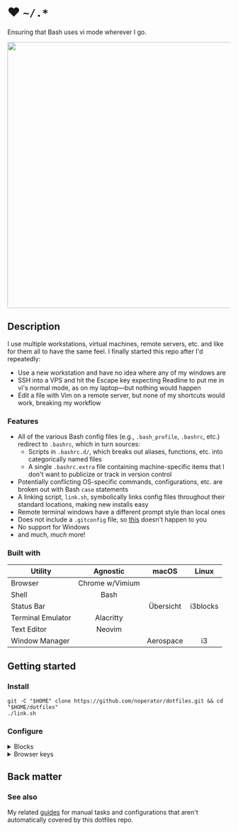 # ❤️ `~/.*`

Ensuring that Bash uses vi mode wherever I go.

<div align="center">
    <img src="https://i.imgur.com/YilN0MH.png" width="600px" />
</div>

## Description

I use multiple workstations, virtual machines, remote servers, etc. and like for them all to have the same feel. I finally started this repo after I'd repeatedly:
- Use a new workstation and have no idea where any of my windows are
- SSH into a VPS and hit the Escape key expecting Readline to put me in vi's normal mode, as on my laptop—but nothing would happen
- Edit a file with Vim on a remote server, but none of my shortcuts would work, breaking my workflow

### Features

- All of the various Bash config files (e.g., `.bash_profile`, `.bashrc`, etc.) redirect to `.bashrc`, which in turn sources:
  - Scripts in `.bashrc.d/`, which breaks out aliases, functions, etc. into categorically named files
  - A single `.bashrc.extra` file containing machine-specific items that I don't want to publicize or track in version control
- Potentially conflicting OS-specific commands, configurations, etc. are broken out with Bash `case` statements
- A linking script, `link.sh`, symbolically links config files throughout their standard locations, making new installs easy
- Remote terminal windows have a different prompt style than local ones
- Does not include a `.gitconfig` file, so [this](https://twitter.com/TomNomNom/status/1223702654267904000) doesn't happen to you
- No support for Windows
- and much, _much_ more!

### Built with

| Utility           | Agnostic        | macOS       | Linux     |
| ---               | :---:           | :---:       | :---:     |
| Browser           | Chrome w/Vimium |             |           |
| Shell             | Bash            |             |           |
| Status Bar        |                 | Übersicht   | i3blocks  |
| Terminal Emulator | Alacritty       |             |           |
| Text Editor       | Neovim          |             |           |
| Window Manager    |                 | Aerospace   | i3        |

## Getting started

### Install

```
git -C "$HOME" clone https://github.com/noperator/dotfiles.git && cd "$HOME/dotfiles"
./link.sh
```

### Configure

<details><summary>Blocks</summary>

Create a file at `blocks/.env` containing the names of the Wi-Fi and Ethernet interfaces that you'd like to be displayed in the status bar. For example, on macOS this might look like:

```
WIFI_IFACE='en0'
ETH_IFACE='en4'
```

Note that the name of the VPN interface is determined automatically.

</details>

<details><summary>Browser keys</summary>

Arc keyboard shortcuts.

```
cat Library/Application\ Support/Arc/StorableKeyBindings.json |
    jq '.userOverrides | map({
            mod: .state.valid._0 .deviceIndependentModifierFlags,
            key: .state.valid._0 .keyEquivalent,
            action: .action.name
        }) |
        group_by(.mod) |
        map({
            mod: .[0].mod,
            shortcuts: map(del(.mod) | .key + ": " + .action) | sort
        })'

[
  {
    "mod": null,
    "shortcuts": [
      ": Archive Tab"
    ]
  },
  {
    "mod": 262144,
    "shortcuts": [
      ",: Preferences…",
      "h: Go Back",
      "j: Next Tab",
      "k: Previous Tab",
      "l: Go Forward",
      "o: Open Command Bar",
      "p: Pin/Unpin Tab",
      "s: Reveal/Hide Sidebar",
      "x: Reopen Last Closed Tab",
      "y: Copy Page URL"
    ]
  },
  {
    "mod": 393216,
    "shortcuts": [
      "h: Previous Space",
      "l: Next Space",
      "o: New Tab…",
      "y: Copy URL as Markdown"
    ]
  },
  {
    "mod": 786432,
    "shortcuts": [
      "o: Add Split View"
    ]
  }
]
```

Vimium key mappings ([download backup](blob:chrome-extension://dbepggeogbaibhgnhhndojpepiihcmeb/1f6a297b-2c9a-46fb-9048-2dd9ad180cf6)).

```
map K previousTab
map J nextTab
```

</details>


## Back matter

### See also

My related [guides](https://github.com/noperator/guides) for manual tasks and configurations that aren't automatically covered by this dotfiles repo.
